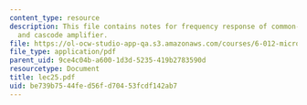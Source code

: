 ```yaml
---
content_type: resource
description: This file contains notes for frequency response of common-drain amplifier,
  and cascode amplifier.
file: https://ol-ocw-studio-app-qa.s3.amazonaws.com/courses/6-012-microelectronic-devices-and-circuits-fall-2005/be739b7544fed56fd70453fcdf142ab7_lec25.pdf
file_type: application/pdf
parent_uid: 9ce4c04b-a600-1d3d-5235-419b2783590d
resourcetype: Document
title: lec25.pdf
uid: be739b75-44fe-d56f-d704-53fcdf142ab7
---
```

